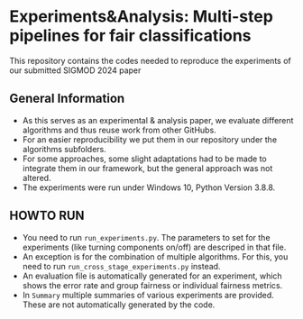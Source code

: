 # Experiments&Analysis: Multi-step pipelines for fair classifications

This repository contains the codes needed to reproduce the experiments of our submitted SIGMOD 2024 paper

## General Information

- As this serves as an experimental & analysis paper, we evaluate different algorithms and thus reuse work from other GitHubs.<br />
- For an easier reproducibility we put them in our repository under the algorithms subfolders.<br />
- For some approaches, some slight adaptations had to be made to integrate them in our framework, but the general approach was not altered.<br />
- The experiments were run under Windows 10, Python Version 3.8.8.

## HOWTO RUN

- You need to run `run_experiments.py`. The parameters to set for the experiments (like turning components on/off) are descriped in that file.<br />
- An exception is for the combination of multiple algorithms. For this, you need to run `run_cross_stage_experiments.py` instead.<br />
- An evaluation file is automatically generated for an experiment, which shows the error rate and group fairness or individual fairness metrics.<br />
- In `Summary` multiple summaries of various experiments are provided. These are not automatically generated by the code.
